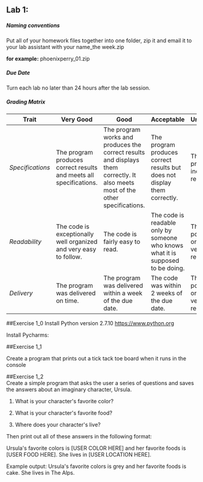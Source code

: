 ## Lab 1: 
 
##### Naming conventions 

Put all of your homework files together into one folder, zip it and email it to your lab assistant with your name_the week.zip 

**for example:** 
phoenixperry_01.zip


##### Due Date 

Turn each lab no later than 24 hours after the lab session. 

##### Grading Matrix 

Trait | Very Good | Good | Acceptable | Unsatisfactory	
--- |--- | --- | --- | ---
| *Specifications* | The program produces correct results and meets all specifications. | The program works and produces the correct results and displays them correctly. It also meets most of the other specifications. | The program produces correct results but does not display them correctly. | The program is producing incorrect results.
*Readability* | The code is exceptionally well organized and very easy to follow. | The code is fairly easy to read. | The code is readable only by someone who knows what it is supposed to be doing.| The code is poorly organized and very difficult to read.|
*Delivery* | The program was delivered on time. | The program was delivered within a week of the due date. | The code was within 2 weeks of the due date.| The code is poorly organized and very difficult to read.| The code was more than 2 weeks overdue. | The code was later than 2 weeks.|  


##Exercise 1_0 
Install Python version 2.7.10 
https://www.python.org 

Install Pycharms: 
  


##Exercise 1_1 

Create a program that prints out a tick tack toe board when it runs in the console 


##Exercise 1_2  
Create a simple program that asks the user a series of questions and saves the answers about an imaginary character, Ursula.  
 
1. What is your character's favorite color?  

2. What is your character's favorite food?  

3. Where does your character's live?  

Then print out all of these answers in the following format:  

Ursula's favorite colors is [USER COLOR HERE] and her favorite foods is [USER FOOD HERE]. She lives in [USER LOCATION HERE]. 

Example output: 
Ursula's favorite colors is grey and her favorite foods is cake. She lives in The Alps. 